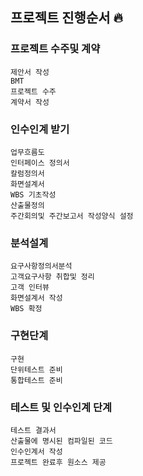 ## 프로젝트 진행순서 🔥

### 프로젝트 수주및 계약
```
제안서 작성
BMT
프로젝트 수주
계약서 작성
```

### 인수인계 받기
```
업무흐름도
인터페이스 정의서
칼럼정의서
화면설계서
WBS 기초작성
산출물정의
주간회의및 주간보고서 작성양식 설정
```

### 분석설계
```
요구사항정의서분석
고객요구사항 취합및 정리
고객 인터뷰
화면설계서 작성
WBS 확정
```

### 구현단계
```
구현
단위테스트 준비
통합테스트 준비
```

### 테스트 및 인수인계 단계
```
테스트 결과서
산출물에 명시된 컴파일된 코드
인수인계서 작성
프로젝트 완료후 원소스 제공
```